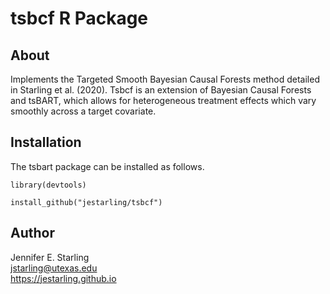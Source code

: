 # tsbcf R Package

## About
Implements the Targeted Smooth Bayesian Causal Forests method detailed in Starling et al. (2020). Tsbcf is an extension of Bayesian Causal Forests and tsBART, which allows for heterogeneous treatment effects which vary smoothly across a target covariate.

## Installation

The tsbart package can be installed as follows.
```
library(devtools)

install_github("jestarling/tsbcf")
```

## Author

Jennifer E. Starling  
jstarling@utexas.edu  
https://jestarling.github.io  

